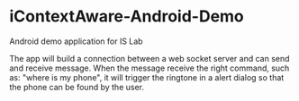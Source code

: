 # iContextAware-Android-Demo
Android demo application for IS Lab

The app will build a connection between a web socket server and can send and receive message.
When the message receive the right command, such as: "where is my phone", it will trigger the ringtone
in a alert dialog so that the phone can be found by the user.
